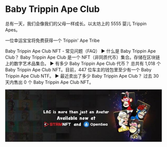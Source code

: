 # Baby Trippin Ape Club

总有一天，我们会像我们的父母一样成长。以太坊上的 5555 婴儿 Trippin Apes。

一位幸运宝宝将免费获得一个 Trippin' Ape Tribe

Baby Trippin Ape Club NFT - 常见问题（FAQ）
▶ 什么是 Baby Trippin Ape Club？
Baby Trippin Ape Club 是一个 NFT（非同质代币）集合。存储在区块链上的数字艺术品集合。
▶ 有多少 Baby Trippin Ape Club 代币？
总共有 1,018 个 Baby Trippin Ape Club NFT。目前，447 位车主的钱包里至少有一个 Baby Trippin Ape Club NTF。
▶ 最近卖出了多少 Baby Trippin Ape Club？
过去 30 天内售出 0 个 Baby Trippin Ape Club NFT。

![600x200](600x200.jpg)
